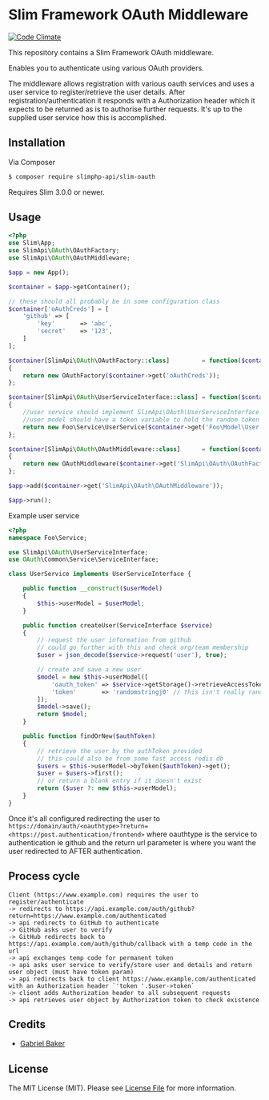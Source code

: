 # Slim Framework OAuth Middleware

[![Code Climate](https://codeclimate.com/github/slimphp-api/slim-oauth/badges/gpa.svg)](https://codeclimate.com/github/slimphp-api/slim-oauth)


This repository contains a Slim Framework OAuth middleware.

Enables you to authenticate using various OAuth providers.

The middleware allows registration with various oauth services and uses a user service to register/retrieve the user details.
After registration/authentication it responds with a Authorization header which it expects to be returned as is to authorise further requests.
It's up to the supplied user service how this is accomplished.

## Installation

Via Composer

```bash
$ composer require slimphp-api/slim-oauth
```

Requires Slim 3.0.0 or newer.

## Usage

```php
<?php
use Slim\App;
use SlimApi\OAuth\OAuthFactory;
use SlimApi\OAuth\OAuthMiddleware;

$app = new App();

$container = $app->getContainer();

// these should all probably be in some configuration class
$container['oAuthCreds'] = [
    'github' => [
        'key'       => 'abc',
        'secret'    => '123',
    ]
];

$container[SlimApi\OAuth\OAuthFactory::class]         = function($container)
{
    return new OAuthFactory($container->get('oAuthCreds'));
};

$container[SlimApi\OAuth\UserServiceInterface::class] = function($container)
{
    //user service should implement SlimApi\OAuth\UserServiceInterface
    //user model should have a token variable to hold the random token sent to the client
    return new Foo\Service\UserService($container->get('Foo\Model\User'));
};

$container[SlimApi\OAuth\OAuthMiddleware::class]      = function($container)
{
    return new OAuthMiddleware($container->get('SlimApi\OAuth\OAuthFactory'), $container->get('SlimApi\OAuth\UserServiceInterface'));
};

$app->add($container->get('SlimApi\OAuth\OAuthMiddleware'));

$app->run();
```

Example user service

```php
<?php
namespace Foo\Service;

use SlimApi\OAuth\UserServiceInterface;
use OAuth\Common\Service\ServiceInterface;

class UserService implements UserServiceInterface {

    public function __construct($userModel)
    {
        $this->userModel = $userModel;
    }

    public function createUser(ServiceInterface $service)
    {
        // request the user information from github
        // could go further with this and check org/team membership
        $user = json_decode($service->request('user'), true);

        // create and save a new user
        $model = new $this->userModel([
            'oauth_token' => $service->getStorage()->retrieveAccessToken('GitHub')->getAccessToken(),
            'token'       => 'randomstringj0' // this isn't really random, but it should be!
        ]);
        $model->save();
        return $model;
    }

    public function findOrNew($authToken)
    {
        // retrieve the user by the authToken provided
        // this could also be from some fast access redis db
        $users = $this->userModel->byToken($authToken)->get();
        $user = $users->first();
        // or return a blank entry if it doesn't exist
        return ($user ?: new $this->userModel);
    }
}
```

Once it's all configured redirecting the user to `https://domain/auth/<oauthtype>?return=<https://post.authentication/frontend>`
where oauthtype is the service to authentication ie github and the return url parameter is where you want the user redirected to AFTER authentication.

## Process cycle

```
Client (https://www.example.com) requires the user to register/authenticate
-> redirects to https://api.example.com/auth/github?return=https://www.example.com/authenticated
-> api redirects to GitHub to authenticate
-> GitHub asks user to verify
-> GitHub redirects back to https://api.example.com/auth/github/callback with a temp code in the url
-> api exchanges temp code for permanent token
-> api asks user service to verify/store user and details and return user object (must have token param)
-> api redirects back to client https://www.example.com/authenticated with an Authorization header `'token '.$user->token`
-> client adds Authorization header to all subsequent requests
-> api retrieves user object by Authorization token to check existence
```

## Credits

- [Gabriel Baker](https://github.com/gabriel403)

## License

The MIT License (MIT). Please see [License File](LICENSE.md) for more information.
